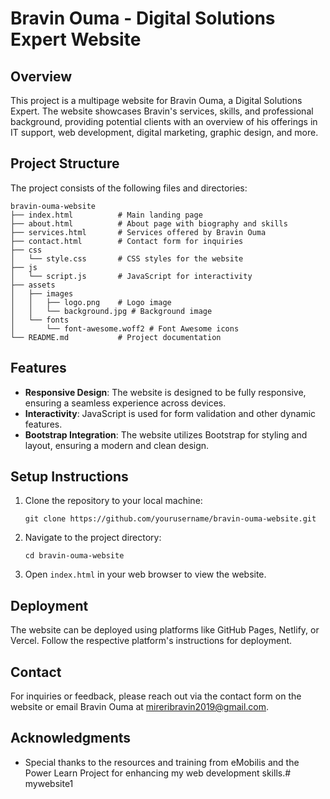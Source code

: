 # Bravin Ouma - Digital Solutions Expert Website

## Overview
This project is a multipage website for Bravin Ouma, a Digital Solutions Expert. The website showcases Bravin's services, skills, and professional background, providing potential clients with an overview of his offerings in IT support, web development, digital marketing, graphic design, and more.

## Project Structure
The project consists of the following files and directories:

```
bravin-ouma-website
├── index.html          # Main landing page
├── about.html          # About page with biography and skills
├── services.html       # Services offered by Bravin Ouma
├── contact.html        # Contact form for inquiries
├── css
│   └── style.css       # CSS styles for the website
├── js
│   └── script.js       # JavaScript for interactivity
├── assets
│   ├── images
│   │   ├── logo.png    # Logo image
│   │   └── background.jpg # Background image
│   └── fonts
│       └── font-awesome.woff2 # Font Awesome icons
└── README.md           # Project documentation
```

## Features
- **Responsive Design**: The website is designed to be fully responsive, ensuring a seamless experience across devices.
- **Interactivity**: JavaScript is used for form validation and other dynamic features.
- **Bootstrap Integration**: The website utilizes Bootstrap for styling and layout, ensuring a modern and clean design.

## Setup Instructions
1. Clone the repository to your local machine:
   ```
   git clone https://github.com/yourusername/bravin-ouma-website.git
   ```
2. Navigate to the project directory:
   ```
   cd bravin-ouma-website
   ```
3. Open `index.html` in your web browser to view the website.

## Deployment
The website can be deployed using platforms like GitHub Pages, Netlify, or Vercel. Follow the respective platform's instructions for deployment.

## Contact
For inquiries or feedback, please reach out via the contact form on the website or email Bravin Ouma at mireribravin2019@gmail.com.

## Acknowledgments
- Special thanks to the resources and training from eMobilis and the Power Learn Project for enhancing my web development skills.#   m y w e b s i t e 1  
 